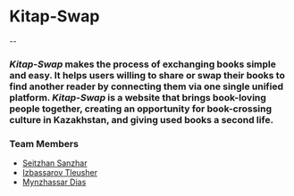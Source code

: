 # Kitap-Swap
--
### *Kitap-Swap* makes the process of exchanging books simple and easy. It helps users willing to share or swap their books to find another reader by connecting them via one single unified platform. *Kitap-Swap* is a website that brings book-loving people together, creating an opportunity for book-crossing culture in Kazakhstan, and giving used books a second life.

### Team Members
* [Seitzhan Sanzhar](https://github.com/SeitzhanSanzhar)
* [Izbassarov Tleusher](https://github.com/neotokyo2019)
* [Mynzhassar Dias](https://github.com/Mynzhassar/webdev2019)
